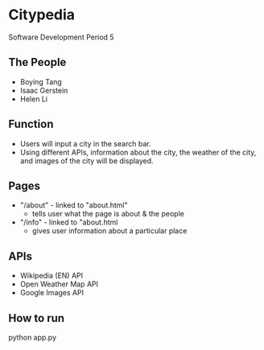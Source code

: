 # Citypedia
Software Development Period 5

## The People
- Boying Tang
- Isaac Gerstein
- Helen Li

## Function
- Users will input a city in the search bar.
- Using different APIs, information about the city, the weather of the city, and images of the city will be displayed.

## Pages
- "/about" - linked to "about.html"
  - tells user what the page is about & the people
- "/info" - linked to "about.html
  - gives user information about a particular place

## APIs
- Wikipedia (EN) API
- Open Weather Map API
- Google Images API

## How to run
python app.py
